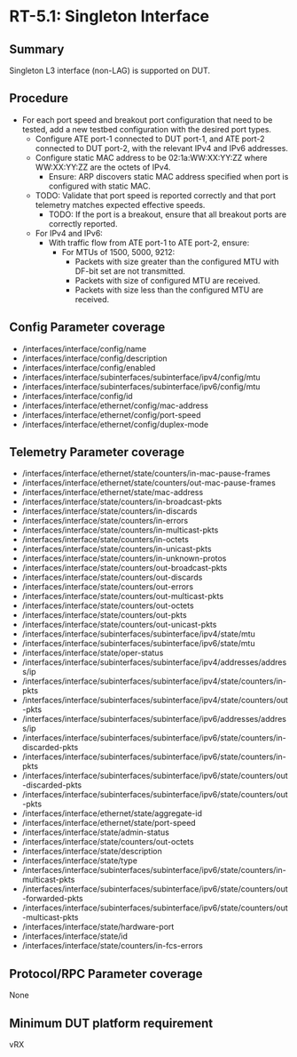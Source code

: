 # RT-5.1: Singleton Interface

## Summary

Singleton L3 interface (non-LAG) is supported on DUT.

## Procedure

*   For each port speed and breakout port configuration that need to be tested,
    add a new testbed configuration with the desired port types.
    *   Configure ATE port-1 connected to DUT port-1, and ATE port-2 connected
        to DUT port-2, with the relevant IPv4 and IPv6 addresses.
    *   Configure static MAC address to be 02:1a:WW:XX:YY:ZZ where WW:XX:YY:ZZ
        are the octets of IPv4.
        *   Ensure: ARP discovers static MAC address specified when port is
            configured with static MAC.
    *   TODO: Validate that port speed is reported correctly and that port
        telemetry matches expected effective speeds.
        *   TODO: If the port is a breakout, ensure that all breakout ports are
            correctly reported.
    *   For IPv4 and IPv6:
        *   With traffic flow from ATE port-1 to ATE port-2, ensure:
            *   For MTUs of 1500, 5000, 9212:
                *   Packets with size greater than the configured MTU with
                    DF-bit set are not transmitted.
                *   Packets with size of configured MTU are received.
                *   Packets with size less than the configured MTU are received.

## Config Parameter coverage

*   /interfaces/interface/config/name
*   /interfaces/interface/config/description
*   /interfaces/interface/config/enabled
*   /interfaces/interface/subinterfaces/subinterface/ipv4/config/mtu
*   /interfaces/interface/subinterfaces/subinterface/ipv6/config/mtu
*   /interfaces/interface/config/id
*   /interfaces/interface/ethernet/config/mac-address
*   /interfaces/interface/ethernet/config/port-speed
*   /interfaces/interface/ethernet/config/duplex-mode

## Telemetry Parameter coverage

*   /interfaces/interface/ethernet/state/counters/in-mac-pause-frames
*   /interfaces/interface/ethernet/state/counters/out-mac-pause-frames
*   /interfaces/interface/ethernet/state/mac-address
*   /interfaces/interface/state/counters/in-broadcast-pkts
*   /interfaces/interface/state/counters/in-discards
*   /interfaces/interface/state/counters/in-errors
*   /interfaces/interface/state/counters/in-multicast-pkts
*   /interfaces/interface/state/counters/in-octets
*   /interfaces/interface/state/counters/in-unicast-pkts
*   /interfaces/interface/state/counters/in-unknown-protos
*   /interfaces/interface/state/counters/out-broadcast-pkts
*   /interfaces/interface/state/counters/out-discards
*   /interfaces/interface/state/counters/out-errors
*   /interfaces/interface/state/counters/out-multicast-pkts
*   /interfaces/interface/state/counters/out-octets
*   /interfaces/interface/state/counters/out-pkts
*   /interfaces/interface/state/counters/out-unicast-pkts
*   /interfaces/interface/subinterfaces/subinterface/ipv4/state/mtu
*   /interfaces/interface/subinterfaces/subinterface/ipv6/state/mtu
*   /interfaces/interface/state/oper-status
*   /interfaces/interface/subinterfaces/subinterface/ipv4/addresses/address/ip
*   /interfaces/interface/subinterfaces/subinterface/ipv4/state/counters/in-pkts
*   /interfaces/interface/subinterfaces/subinterface/ipv4/state/counters/out-pkts
*   /interfaces/interface/subinterfaces/subinterface/ipv6/addresses/address/ip
*   /interfaces/interface/subinterfaces/subinterface/ipv6/state/counters/in-discarded-pkts
*   /interfaces/interface/subinterfaces/subinterface/ipv6/state/counters/in-pkts
*   /interfaces/interface/subinterfaces/subinterface/ipv6/state/counters/out-discarded-pkts
*   /interfaces/interface/subinterfaces/subinterface/ipv6/state/counters/out-pkts
*   /interfaces/interface/ethernet/state/aggregate-id
*   /interfaces/interface/ethernet/state/port-speed
*   /interfaces/interface/state/admin-status
*   /interfaces/interface/state/counters/out-octets
*   /interfaces/interface/state/description
*   /interfaces/interface/state/type
*   /interfaces/interface/subinterfaces/subinterface/ipv6/state/counters/in-multicast-pkts
*   /interfaces/interface/subinterfaces/subinterface/ipv6/state/counters/out-forwarded-pkts
*   /interfaces/interface/subinterfaces/subinterface/ipv6/state/counters/out-multicast-pkts
*   /interfaces/interface/state/hardware-port
*   /interfaces/interface/state/id
*   /interfaces/interface/state/counters/in-fcs-errors

## Protocol/RPC Parameter coverage

None

## Minimum DUT platform requirement

vRX

